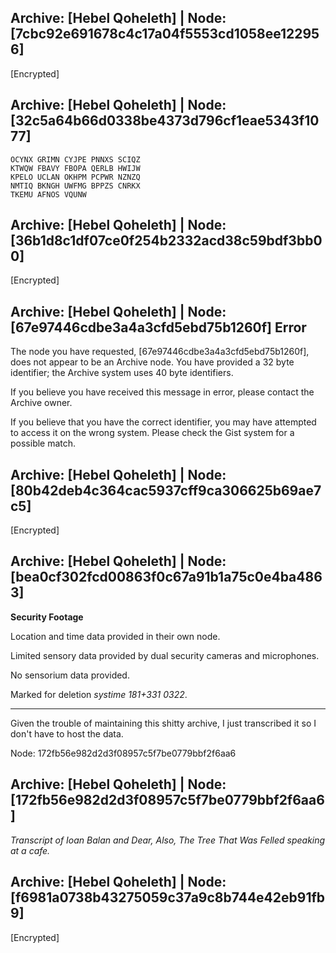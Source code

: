 ## Archive: \[Hebel Qoheleth\] | Node: \[7cbc92e691678c4c17a04f5553cd1058ee122956\]

\[Encrypted\]

## Archive: \[Hebel Qoheleth\] | Node: \[32c5a64b66d0338be4373d796cf1eae5343f1077\]

    OCYNX GRIMN CYJPE PNNXS SCIQZ
    KTWQW FBAVY FBOPA QERLB HWIJW
    KPELO UCLAN OKHPM PCPWR NZNZQ
    NMTIQ BKNGH UWFMG BPPZS CNRKX
    TKEMU AFNOS VQUNW

## Archive: \[Hebel Qoheleth\] | Node: \[36b1d8c1df07ce0f254b2332acd38c59bdf3bb00\]

\[Encrypted\]

## Archive: \[Hebel Qoheleth\] | Node: \[67e97446cdbe3a4a3cfd5ebd75b1260f\] Error

The node you have requested, [67e97446cdbe3a4a3cfd5ebd75b1260f], does not appear to be an Archive node. You have provided a 32 byte identifier; the Archive system uses 40 byte identifiers.

If you believe you have received this message in error, please contact the Archive owner.

If you believe that you have the correct identifier, you may have attempted to access it on the wrong system. Please check the Gist system for a possible match.

## Archive: \[Hebel Qoheleth\] | Node: \[80b42deb4c364cac5937cff9ca306625b69ae7c5\]

\[Encrypted\]

## Archive: \[Hebel Qoheleth\] | Node: \[bea0cf302fcd00863f0c67a91b1a75c0e4ba4863\]

**Security Footage**

Location and time data provided in their own node.

Limited sensory data provided by dual security cameras and microphones.

No sensorium data provided.

Marked for deletion *systime 181+331 0322*.

-----

Given the trouble of maintaining this shitty archive, I just transcribed it so I don't have to host the data.

Node: 172fb56e982d2d3f08957c5f7be0779bbf2f6aa6

## Archive: \[Hebel Qoheleth\] | Node: \[172fb56e982d2d3f08957c5f7be0779bbf2f6aa6\]

*Transcript of Ioan Balan and Dear, Also, The Tree That Was Felled speaking at a cafe.*

## Archive: \[Hebel Qoheleth\] | Node: \[f6981a0738b43275059c37a9c8b744e42eb91fb9\]

\[Encrypted\]
